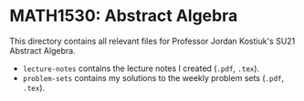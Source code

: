 # MATH1530: Abstract Algebra

This directory contains all relevant files for Professor Jordan Kostiuk's SU21 Abstract Algebra.

- `lecture-notes` contains the lecture notes I created (`.pdf`, `.tex`).
- `problem-sets` contains my solutions to the weekly problem sets (`.pdf`, `.tex`).
